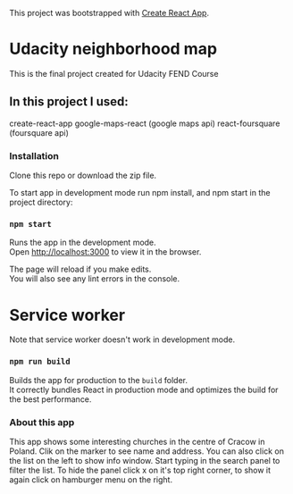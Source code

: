 This project was bootstrapped with [Create React App](https://github.com/facebookincubator/create-react-app).

# Udacity neighborhood map

This is the final project created for Udacity FEND Course

## In this project I used:

create-react-app
google-maps-react (google maps api)
react-foursquare (foursquare api)

### Installation

Clone this repo or download the zip file. 

To start app in development mode run npm install, and npm start in the project directory:

### `npm start`

Runs the app in the development mode.<br>
Open [http://localhost:3000](http://localhost:3000) to view it in the browser.

The page will reload if you make edits.<br>
You will also see any lint errors in the console.

# Service worker 

Note that service worker doesn't work in development mode. 

### `npm run build`

Builds the app for production to the `build` folder.<br>
It correctly bundles React in production mode and optimizes the build for the best performance.

### About this app

This app shows some interesting churches in the centre of Cracow in Poland. Clik on the marker to see name and address. You can also click on the list on the left to show info window. Start typing in the search panel to filter the list. To hide the panel click x on it's top right corner, to show it again click on hamburger menu on the right.






